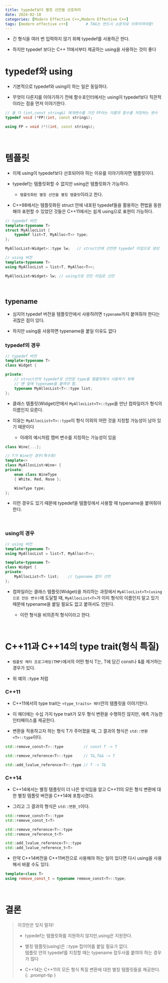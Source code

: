 ```yaml
---
title: typedef보다 별칭 선언을 선호하라
date: 2024-02-10
categories: [Modern Effective C++,Modern Effective C++]
tags: [modern effective c++]		# TAG는 반드시 소문자로 이루어져야함!
---
```


* 긴 형식을 여러 번 입력하지 않기 위해 typedef를 사용하곤 한다.

* 하지만 typedef 보다는 C++ 11에서부터 제공하는 using을 사용하는 것이 좋다

# typedef와 using

* 기본적으로 typedef와 using이 하는 일은 동일하다.

* 무엇이 다른지를 이야기하기 전에 함수포인터에서는 using이 typedef보다 직관적이라는 점을 먼저 이야기한다.

```c++
// 둘 다 (int,const string&) 매개변수를 가진 FP라는 이름의 함수를 저장하는 변수
typedef void (*FP)(int, const string&);

using FP = void (*)(int, const string&);
```

<br>

# 템플릿

* 이제 using이 typedef보다 선호되어야 하는 이유를 이야기하자면 템플릿이다.

* typedef는 템플릿화할 수 없지만 using은 템플릿화가 가능하다.

  * `템플릿화된 별칭 선언을 별칭 템플릿`이라고 한다.

* C++98에서는 템플릿화된 struct 안에 내포된 typedef들을 활용하는 편법을 동원해야 표현할 수 있었던 것들은 C++11에서는 쉽게 using으로 표현이 가능하다.

```c++
// typedef 버전
template<typename T>
struct MyAllocList {
    typedef list<T, MyAlloc<T>> type;
};

MyAllocList<Widget>::type lw;   // struct안에 선언한 typedef 타입으로 생성

// using 버전
template<typename T>
using MyAllocList = list<T, MyAlloc<T>>;

MyAllocList<Widget> lw; // using으로 만든 타입로 선언
```

<br>

## **typename**

* 심지어 typedef 버전을 템플릿안에서 사용하려면 `typename`까지 붙여줘야 한다는 귀찮은 점이 있다.

* 하지만 using을 사용하면 typename을 붙일 이유도 없다


### typedef의 경우

```c++
// typedef 버전
template<typename T>
class Widget {

private:
    // struct안의 typedef로 선언된 type을 템플릿에서 사용하기 위해
    // 맨 앞에 typename을 붙여야 함.
    typename MyAllocList<T>::type list;
};
```

* 클래스 템플릿(Widget)안에서 `MyAllocList<T>::type`을 만난 컴파일러가 형식의 이름인지 모른다.

* 이유는 `MyAllocList<T>::type`이 형식 이외의 어떤 것을 지칭할 가능성이 남아 있기 때문이다

  * 아래의 예시처럼 멤버 변수를 지칭하는 가능성이 있음

```c++
class Wine{...};

// T가 Wine인 경우(특수화)
template<>
class MyAllocList<Wine> {
private:
    enum class WineType
    { White, Red, Rose };

    WineType type;
};
```

* 이런 경우도 있기 때문에 typedef을 템플릿에서 사용할 때 typename을 붙여줘야 한다.

<br>

### using의 경우

```c++
// using 버전
template<typename T>
using MyAllocList = list<T, MyAlloc<T>>;

template<typename T>
class Widget {
private:
    MyAllocList<T> list;    // typename 없이 선언
};
```

* 컴파일러는 클래스 템플릿(Widget)을 처리하는 과정에서 `MyAllocList<T>(using으로 만든 변수)`에 도달할 때, `MyAllocList<T>`가 이미 형식의 이름인지 알고 있기 때문에 typename을 붙일 필요도 없고 붙여서도 안된다.

  * 이런 형식을 비의존적 형식이라고 한다.

<br>


# C++11과 C++14의 type trait(형식 특질)

* `템플릿 메타 프로그래밍(TMP)`에서의 어떤 형식 T는, T에 담긴 const나 &를 제거하는 경우가 있다.

* 위 예의 ::type 처럼 

### C++11

* C++11에서의 type trait는 `<type_traits> 헤더`안의 템플릿을 이야기한다.

* 이 헤더에는 수십 가지 type trait가 모두 형식 변환을 수행하진 않지만, 예측 가능한 인터페이스를 제공한다.

* 변환을 적용하고자 하는 형식 T가 주어졌을 때, 그 결과의 형식은 `std::변환<T>::type`이다.

```c++
std::remove_const<T>::type         // const T -> T

std::remove_reference<T>::type     // T&,T&& -> T

std::add_lvalue_reference<T>::type // T -> T&
```

### C++14

* C++14에서는 별칭 템플릿이 더 나은 방식임을 알고 C++11의 모든 형식 변환에 대한 별칭 템플릿 버전을 C++14에 포함시켰다.

* 그리고 그 결과의 형식은 `std::변환_t`이다.

```c++
std::remove_const<T>::type
std::remove_const_t<T>

std::remove_reference<T>::type
std::remove_reference_t<T>

std::add_lvalue_reference<T>::type
std::add_lvalue_reference_t<T>
```

* 만약 C++14버전을 C++11버전으로 사용해야 하는 일이 있다면 다시 using을 사용해서 바꿀 수도 있다.

```c++
template<class T>
using remove_const_t = typename remove_const<T>::type;
```

<br>

# **결론**

> 이것만은 잊지 말자!
> * typedef는 템플릿화를 지원하지 않지만,using은 지원한다.
>
> * 별칭 템플릿(using)은 ::type 접미어를 붙일 필요가 없다.<br>
>   템플릿 안의 typedef를 지칭할 때는 typename 접두사를 붙여야 하는 경우가
>   많다
>
> * C++14는 C++11의 모든 형식 특질 변환에 대한 별칭 템플릿들을 제공한다.
> {: .prompt-tip }